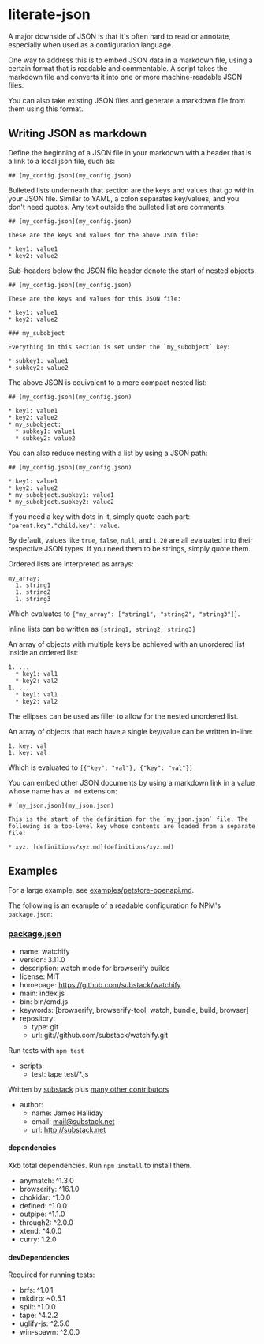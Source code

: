# literate-json

A major downside of JSON is that it's often hard to read or annotate, especially when used as a configuration language.

One way to address this is to embed JSON data in a markdown file, using a certain format that is readable and commentable. A script takes the markdown file and converts it into one or more machine-readable JSON files.

You can also take existing JSON files and generate a markdown file from them using this format.

## Writing JSON as markdown

Define the beginning of a JSON file in your markdown with a header that is a link to a local json file, such as:

```
## [my_config.json](my_config.json)
```

Bulleted lists underneath that section are the keys and values that go within your JSON file. Similar to YAML, a colon separates key/values, and you don't need quotes. Any text outside the bulleted list are comments.

```
## [my_config.json](my_config.json)

These are the keys and values for the above JSON file:

* key1: value1
* key2: value2
```

Sub-headers below the JSON file header denote the start of nested objects.


```
## [my_config.json](my_config.json)

These are the keys and values for this JSON file:

* key1: value1
* key2: value2

### my_subobject

Everything in this section is set under the `my_subobject` key:

* subkey1: value1
* subkey2: value2
```

The above JSON is equivalent to a more compact nested list:

```
## [my_config.json](my_config.json)

* key1: value1
* key2: value2
* my_subobject:
  * subkey1: value1
  * subkey2: value2
```

You can also reduce nesting with a list by using a JSON path:

```
## [my_config.json](my_config.json)

* key1: value1
* key2: value2
* my_subobject.subkey1: value1
* my_subobject.subkey2: value2
```

If you need a key with dots in it, simply quote each part: `"parent.key"."child.key": value`.

By default, values like `true`, `false`, `null`, and `1.20` are all evaluated into their respective JSON types. If you need them to be strings, simply quote them.

Ordered lists are interpreted as arrays:

```
my_array:
  1. string1
  1. string2
  1. string3
```

Which evaluates to `{"my_array": ["string1", "string2", "string3"]}`.

Inline lists can be written as `[string1, string2, string3]`

An array of objects with multiple keys be achieved with an unordered list inside an ordered list:

```
1. ...
  * key1: val1
  * key2: val2
1. ...
  * key1: val1
  * key2: val2
```

The ellipses can be used as filler to allow for the nested unordered list.

An array of objects that each have a single key/value can be written in-line:

```
1. key: val
1. key: val
```

Which is evaluated to `[{"key": "val"}, {"key": "val"}]`

You can embed other JSON documents by using a markdown link in a value whose name has a `.md` extension:

```
# [my_json.json](my_json.json)

This is the start of the definition for the `my_json.json` file. The following is a top-level key whose contents are loaded from a separate file:

* xyz: [definitions/xyz.md](definitions/xyz.md)

```

## Examples

For a large example, see [examples/petstore-openapi.md](examples/petstore-openapi.md).

The following is an example of a readable configuration fo NPM's `package.json`:

### [package.json](package.json)

* name: watchify
* version: 3.11.0
* description: watch mode for browserify builds
* license: MIT
* homepage: https://github.com/substack/watchify
* main: index.js
* bin: bin/cmd.js
* keywords: [browserify, browserify-tool, watch, bundle, build, browser]
* repository:
  * type: git
  * url: git://github.com/substack/watchify.git

Run tests with `npm test`

* scripts:
  * test: tape test/*.js

Written by [substack](https://github.com/substack) plus [many other contributors](https://github.com/browserify/watchify/graphs/contributors)

* author:
  * name: James Halliday
  * email: mail@substack.net
  * url: http://substack.net

#### dependencies

Xkb total dependencies. Run `npm install` to install them.

* anymatch: ^1.3.0
* browserify: ^16.1.0
* chokidar: ^1.0.0
* defined: ^1.0.0
* outpipe: ^1.1.0
* through2: ^2.0.0
* xtend: ^4.0.0
* curry: 1.2.0

#### devDependencies

Required for running tests:

* brfs: ^1.0.1
* mkdirp: ~0.5.1
* split: ^1.0.0
* tape: ^4.2.2
* uglify-js: ^2.5.0
* win-spawn: ^2.0.0
